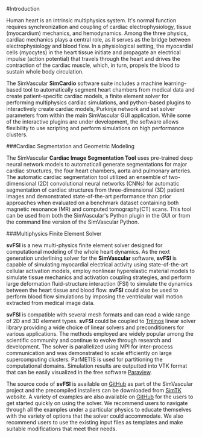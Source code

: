 #Introduction 

Human heart is an intrinsic multiphysics system. It's normal function requires synchronization and coupling of cardiac electrophysiology, tissue (myocardium) mechanics, and hemodynamics. Among the three physics, cardiac mechanics plays a central role, as it serves as the bridge between electrophysiology and blood flow. In a physiological setting, the myocardial cells (myocytes) in the heart tissue initiate and propagate an electrical impulse (action potential) that travels through the heart and drives the contraction of the cardiac muscle, which, in turn, propels the blood to sustain whole body circulation.

The SimVascular <strong>SimCardio</strong> software suite includes a machine learning-based tool to automatically segment heart chambers from medical data and create patient-specific cardiac models, a finite element solver for performing multiphysics cardiac simulations, and python-based plugins to interactively create cardiac models, Purkinje network and set solver parameters from within the main SimVascular GUI application. While some of the interactive plugins are under development, the software allows flexibility to use scripting and perform simulations on high performance clusters.



###Cardiac Segmentation and Geometric Modeling

The SimVascular <strong>Cardiac Image Segmentation Tool</strong> uses pre-trained deep neural network models to automaticall generate segmentations for major cardiac structures, the four heart chambers, aorta and pulmonary arteries. The automatic cardiac segmentation tool utilized an ensemble of two-dimensional (2D) convolutional neural networks (CNNs) for automatic segmentation of cardiac structures from three-dimensional (3D) patient images and demonstrated state-of-the-art performance than prior approaches when evaluated on a benchmark dataset containing both magnetic resonance (MR) and computed tomography(CT) scans. This tool can be used from both the SimVascular&#39;s Python plugin in the GUI or from the command line version of the SimVascular Python.



###Multiphysics Finite Element Solver

<strong>svFSI</strong> is a new multi-physics finite element solver designed for computational modeling of the whole heart dynamics. As the next generation underlining solver for the <strong>SimVascular</strong> software, <strong>svFSI</strong> is capable of simulating myocardial electrical activity using state-of-the-art cellular activation models, employ nonlinear hyperelastic material models to simulate tissue mechanics and activation coupling strategies, and perform large deformation fluid-structure interaction (FSI) to simulate the dynamics between the heart tissue and blood flow. <strong>svFSI</strong> could also be used to perform blood flow simulations by imposing the ventricular wall motion extracted from medical image data.

<strong>svFSI</strong> is compatible with several mesh formats and can read a wide range of 2D and 3D element types. <strong>svFSI</strong> could be coupled to <a href="https://trilinos.github.io/index.html">Trilinos</a> linear solver library providing a wide choice of linear solvers and preconditioners for various applications. The methods employed are widely popular among the scientific community and continue to evolve through research and development. The solver is parallelized using MPI for inter-process communication and was demonstrated to scale efficiently on large supercomputing clusters. ParMETIS is used for partitioning the computational domains. Simulation results are outputted into VTK format that can be easily visualized in the free software <a href="https://www.paraview.org"> Paraview</a>.

The source code of <strong>svFSI</strong> is available on <a href="https://github.com/SimVascular/svFSI">GitHub</a> as part of the SimVascular project and the precompiled installers can be downloaded from <a href="https://simtk.org/projects/simvascular#">SimTK</a> website. A variety of examples are also available on <a href="https://github.com/SimVascular/svFSI-Tests">GitHub</a> for the users to get started quickly on using the solver. We recommend users to navigate through all the examples under a particular physics to educate themselves with the variety of options that the solver could accommodate. We also recommend users to use the existing input files as templates and make suitable modifications that meet their needs.

